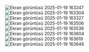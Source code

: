 ![Ekran görüntüsü 2025-01-19 163247](https://github.com/user-attachments/assets/58a962a1-85ad-4752-990d-dc10cddaae6e) ![Ekran görüntüsü 2025-01-19 163304](https://github.com/user-attachments/assets/41a17a1f-ed1d-4359-a5a6-c17b81807a07)
![Ekran görüntüsü 2025-01-19 163327](https://github.com/user-attachments/assets/467c6a7b-53c0-4f46-a7dc-bd0d5e1787e2) ![Ekran görüntüsü 2025-01-19 163506](https://github.com/user-attachments/assets/911e5c96-77eb-4ae0-aa49-3a9b7d72a355)
![Ekran görüntüsü 2025-01-19 163539](https://github.com/user-attachments/assets/8ec37334-9592-4caf-b473-a7bed3e9a37a) ![Ekran görüntüsü 2025-01-19 163604](https://github.com/user-attachments/assets/a9d8d7dd-ebce-42f9-8fee-7a328586a5de)
![Ekran görüntüsü 2025-01-19 163619](https://github.com/user-attachments/assets/a9108cf8-cc89-408a-9aad-9b56cc47378e) ![Ekran görüntüsü 2025-01-19 163646](https://github.com/user-attachments/assets/b3a47bb8-1860-4f9f-b2f4-25973f3af689)








